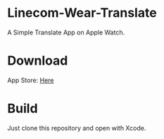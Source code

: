 # Linecom-Wear-Translate
A Simple Translate App on Apple Watch.
# Download
App Store: [Here](https://apps.apple.com/cn/app/澪空软件腕表翻译/id6478855138)
# Build
Just clone this repository and open with Xcode.
